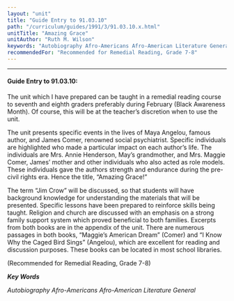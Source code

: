 ```yaml
---
layout: "unit"
title: "Guide Entry to 91.03.10"
path: "/curriculum/guides/1991/3/91.03.10.x.html"
unitTitle: "Amazing Grace"
unitAuthor: "Ruth M. Wilson"
keywords: "Autobiography Afro-Americans Afro-American Literature General"
recommendedFor: "Recommended for Remedial Reading, Grade 7-8"
---
```

<body>
<hr/>
<h4>
Guide Entry to 91.03.10:
</h4>
The unit which I have prepared can be taught in a remedial reading course to seventh and eighth graders preferably during February (Black Awareness Month). Of course, this will be at the teacher’s discretion when to use the unit.
<p>
The unit presents specific events in the lives of Maya Angelou, famous author, and James Comer, renowned social psychiatrist. Specific individuals are highlighted who made a particular impact on each author’s life. The individuals are Mrs. Annie Henderson, May’s grandmother, and Mrs. Maggie Comer, James’ mother and other individuals who also acted as role models. These individuals gave the authors strength and endurance during the pre-civil rights era. Hence the title, “Amazing Grace!”
</p>
<p>
The term “Jim Crow” will be discussed, so that students will have background knowledge for understanding the materials that will be presented. Specific lessons have been prepared to reinforce skills being taught. Religion and church are discussed with an emphasis on a strong family support system which proved beneficial to both families. Excerpts from both books are in the appendix of the unit. There are numerous passages in both books, “Maggie’s American Dream” (Comer) and “I Know Why the Caged Bird Sings” (Angelou), which are excellent for reading and discussion purposes. These books can be located in most school libraries.
</p>
<p>
(Recommended for Remedial Reading, Grade 7-8)
</p>
<p>
<b>
<i>
Key Words
</i>
</b>
<br/>
</p>
<p>
<i>
Autobiography Afro-Americans Afro-American Literature General
</i>
</p>
</body>